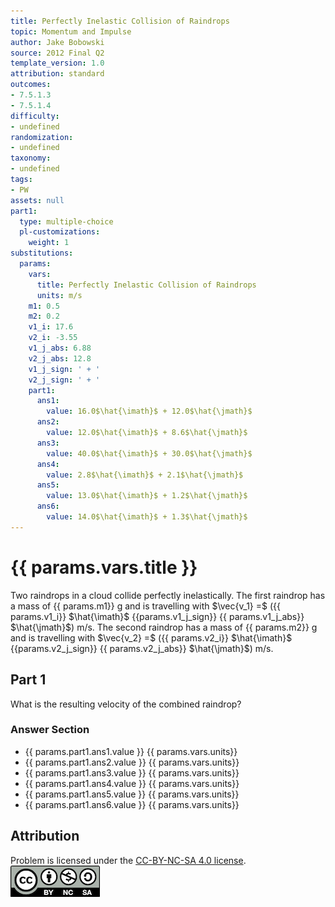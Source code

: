 ```yaml
---
title: Perfectly Inelastic Collision of Raindrops
topic: Momentum and Impulse
author: Jake Bobowski
source: 2012 Final Q2
template_version: 1.0
attribution: standard
outcomes:
- 7.5.1.3
- 7.5.1.4
difficulty:
- undefined
randomization:
- undefined
taxonomy:
- undefined
tags:
- PW
assets: null
part1:
  type: multiple-choice
  pl-customizations:
    weight: 1
substitutions:
  params:
    vars:
      title: Perfectly Inelastic Collision of Raindrops
      units: m/s
    m1: 0.5
    m2: 0.2
    v1_i: 17.6
    v2_i: -3.55
    v1_j_abs: 6.88
    v2_j_abs: 12.8
    v1_j_sign: ' + '
    v2_j_sign: ' + '
    part1:
      ans1:
        value: 16.0$\hat{\imath}$ + 12.0$\hat{\jmath}$
      ans2:
        value: 12.0$\hat{\imath}$ + 8.6$\hat{\jmath}$
      ans3:
        value: 40.0$\hat{\imath}$ + 30.0$\hat{\jmath}$
      ans4:
        value: 2.8$\hat{\imath}$ + 2.1$\hat{\jmath}$
      ans5:
        value: 13.0$\hat{\imath}$ + 1.2$\hat{\jmath}$
      ans6:
        value: 14.0$\hat{\imath}$ + 1.3$\hat{\jmath}$
---
```

# {{ params.vars.title }}
Two raindrops in a cloud collide perfectly inelastically. The first raindrop has a mass of {{ params.m1}} g and is travelling with $\vec{v_1} =$ ({{ params.v1_i}} $\hat{\imath}$ {{params.v1_j_sign}} {{ params.v1_j_abs}} $\hat{\jmath}$) m/s.
The second raindrop has a mass of {{ params.m2}} g and is travelling with $\vec{v_2} =$ ({{ params.v2_i}} $\hat{\imath}$ {{params.v2_j_sign}} {{ params.v2_j_abs}} $\hat{\jmath}$) m/s.

## Part 1

What is the resulting velocity of the combined raindrop?

### Answer Section

- {{ params.part1.ans1.value }} {{ params.vars.units}}
- {{ params.part1.ans2.value }} {{ params.vars.units}}
- {{ params.part1.ans3.value }} {{ params.vars.units}}
- {{ params.part1.ans4.value }} {{ params.vars.units}}
- {{ params.part1.ans5.value }} {{ params.vars.units}}
- {{ params.part1.ans6.value }} {{ params.vars.units}}

## Attribution

Problem is licensed under the [CC-BY-NC-SA 4.0 license](https://creativecommons.org/licenses/by-nc-sa/4.0/).<br> ![The Creative Commons 4.0 license requiring attribution-BY, non-commercial-NC, and share-alike-SA license.](https://raw.githubusercontent.com/firasm/bits/master/by-nc-sa.png)